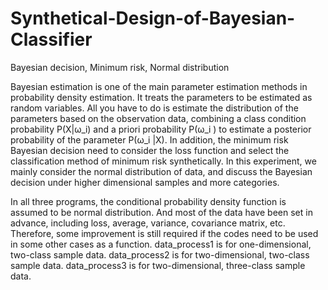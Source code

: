 # Synthetical-Design-of-Bayesian-Classifier
Bayesian decision, Minimum risk, Normal distribution

Bayesian estimation is one of the main parameter estimation methods in probability density estimation. It treats the parameters to be estimated as random variables. All you have to do is estimate the distribution of the parameters based on the observation data, combining a class condition probability P(X|ω_i) and a priori probability P(ω_i ) to estimate a posterior probability of the parameter P(ω_i |X). 
In addition, the minimum risk Bayesian decision need to consider the loss function and select the classification method of minimum risk synthetically. 
In this experiment, we mainly consider the normal distribution of data, and discuss the Bayesian decision under higher dimensional samples and more categories.

In all three programs, the conditional probability density function is assumed to be normal distribution. And most of the data have been set in advance, including loss, average, variance, covariance matrix, etc. Therefore, some improvement is still required if the codes need to be used in some other cases as a function.
data_process1 is for one-dimensional, two-class sample data.
data_process2 is for two-dimensional, two-class sample data.
data_process3 is for two-dimensional, three-class sample data.
